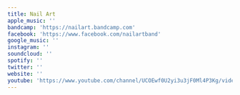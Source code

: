 ```yaml
---
title: Nail Art
apple_music: ''
bandcamp: 'https://nailart.bandcamp.com'
facebook: 'https://www.facebook.com/nailartband'
google_music: ''
instagram: ''
soundcloud: ''
spotify: ''
twitter: ''
website: ''
youtube: 'https://www.youtube.com/channel/UCOEwf0U2yi3u3jF0Ml4P3Kg/videos'
---
```

